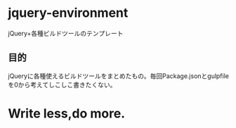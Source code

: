 # jquery-environment
jQuery+各種ビルドツールのテンプレート

## 目的
jQueryに各種使えるビルドツールをまとめたもの。毎回Package.jsonとgulpfileを0から考えてしこしこ書きたくない。

# Write less,do more.
